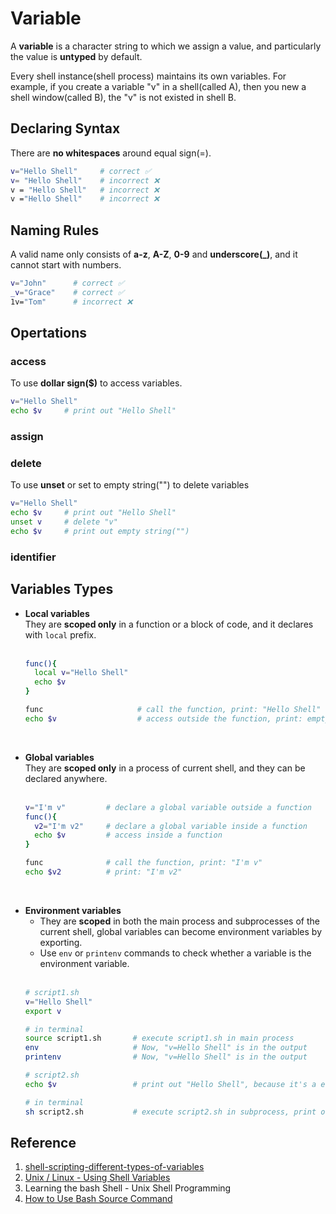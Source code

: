 # Variable
A **variable** is a character string to which we assign a value, and particularly the value is **untyped** by default. 

Every shell instance(shell process) maintains its own variables. For example, if you create a variable "v" in a shell(called A), then you new a shell window(called B), the "v" is not existed in shell B.

## Declaring Syntax
There are **no whitespaces** around equal sign(=).<br/>
```bash showLineNumbers
v="Hello Shell"     # correct ✅
v= "Hello Shell"    # incorrect ❌
v = "Hello Shell"   # incorrect ❌
v ="Hello Shell"    # incorrect ❌
```

## Naming Rules
A valid name only consists of **a-z**, **A-Z**, **0-9** and **underscore(_)**, and it cannot start with numbers.<br/>
```bash showLineNumbers
v="John"      # correct ✅
_v="Grace"    # correct ✅
1v="Tom"      # incorrect ❌
```

## Opertations
### access
To use **dollar sign($)** to access variables.
```bash showLineNumbers
v="Hello Shell"
echo $v     # print out "Hello Shell"
```
### assign
### delete
To use **unset** or set to empty string("") to delete variables
```bash showLineNumbers
v="Hello Shell"
echo $v     # print out "Hello Shell"
unset v     # delete "v"
echo $v     # print out empty string("")
```

### identifier


## Variables Types
- **Local variables**<br/>
They are **scoped only** in a function or a block of code, and it declares with `local` prefix.<br/><br/>
    ```bash showLineNumbers
    func(){
      local v="Hello Shell"
      echo $v               
    }
    
    func                     # call the function, print: "Hello Shell"             
    echo $v                  # access outside the function, print: empty string("")
    ```
    
<br/>

- **Global variables**<br/>
They are **scoped only** in a process of current shell, and they can be declared anywhere.<br/><br/>
    ```bash showLineNumbers
    v="I'm v"         # declare a global variable outside a function
    func(){
      v2="I'm v2"     # declare a global variable inside a function
      echo $v         # access inside a function
    }
   
    func              # call the function, print: "I'm v"             
    echo $v2          # print: "I'm v2"
    ```

<br/>

- **Environment variables**<br/>
    - They are **scoped** in both the main process and subprocesses of the current shell, global variables can become environment variables by exporting.
    - Use ` env ` or ` printenv ` commands to check whether a variable is the environment variable. <br/><br/>
    ```bash showLineNumbers
    # script1.sh
    v="Hello Shell"
    export v
    
    # in terminal
    source script1.sh       # execute script1.sh in main process
    env                     # Now, "v=Hello Shell" is in the output
    printenv                # Now, "v=Hello Shell" is in the output

    # script2.sh
    echo $v                 # print out "Hello Shell", because it's a environment variable, and visible
    
    # in terminal
    sh script2.sh           # execute script2.sh in subprocess, print out "v=Hello Shell"
    ```

## Reference
1. [shell-scripting-different-types-of-variables](https://www.geeksforgeeks.org/shell-scripting-different-types-of-variables/)
2. [Unix / Linux - Using Shell Variables](https://www.tutorialspoint.com/unix/unix-using-variables.htm)
3. Learning the bash Shell - Unix Shell Programming
4. [How to Use Bash Source Command](https://linuxhint.com/bash_source_example/)
